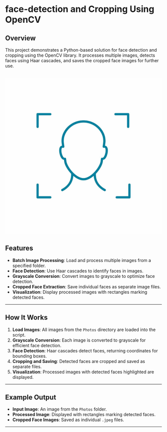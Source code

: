 # face-detection and Cropping Using OpenCV


## Overview

This project demonstrates a Python-based solution for face detection and cropping using the OpenCV library. It processes multiple images, detects faces using Haar cascades, and saves the cropped face images for further use. 

![Face Detection Image](haar_face_detect.jpg)
---

## Features

- **Batch Image Processing**: Load and process multiple images from a specified folder.
- **Face Detection**: Use Haar cascades to identify faces in images.
- **Grayscale Conversion**: Convert images to grayscale to optimize face detection.
- **Cropped Face Extraction**: Save individual faces as separate image files.
- **Visualization**: Display processed images with rectangles marking detected faces.

---

## How It Works

1. **Load Images**: All images from the `Photos` directory are loaded into the script.
2. **Grayscale Conversion**: Each image is converted to grayscale for efficient face detection.
3. **Face Detection**: Haar cascades detect faces, returning coordinates for bounding boxes.
4. **Cropping and Saving**: Detected faces are cropped and saved as separate files.
5. **Visualization**: Processed images with detected faces highlighted are displayed.


---

## Example Output

- **Input Image**: An image from the `Photos` folder.
- **Processed Image**: Displayed with rectangles marking detected faces.
- **Cropped Face Images**: Saved as individual `.jpeg` files.

---

